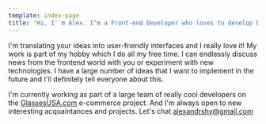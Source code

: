 ```yaml
---
template: index-page
title: 'Hi, I''m Alex. I’m a Front-end Developer who loves to develop beautiful things'
---
```

I'm translating your ideas into user-friendly interfaces and I really love it! My work is part of my hobby which I do all my free time. I can endlessly discuss news from the frontend world with you or experiment with new technologies. I have a large number of ideas that I want to implement in the future and I'll definitely tell everyone about this.

I'm currently working as part of a large team of really cool developers on the [GlassesUSA.com](https://www.glassesusa.com/) e-commerce project. And I'm always open to new interesting acquaintances and projects. Let's chat [alexandrshy@gmail.com](alexandrshy@gmail.com)
